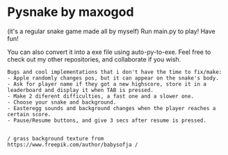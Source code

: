# Pysnake by maxogod
(it's a regular snake game made all by myself)
Run main.py to play! Have fun!

You can also convert it into a exe file using auto-py-to-exe.
Feel free to check out my other repositories, and collaborate if you wish.

~~~
Bugs and cool implementations that i don't have the time to fix/make:
- Apple randomly changes pos, but it can appear on the snake's body.
- Ask for player name if they got a new highscore, store it in a leaderboard and display it when TAB is pressed.
- Make 2 diferent difficulties, a fast one and a slower one.
- Choose your snake and background.
- Easteregg sounds and background changes when the player reaches a certain score.
- Pause/Resume buttons, and give 3 secs after resume is pressed.


/ grass background texture from https://www.freepik.com/author/babysofja /
